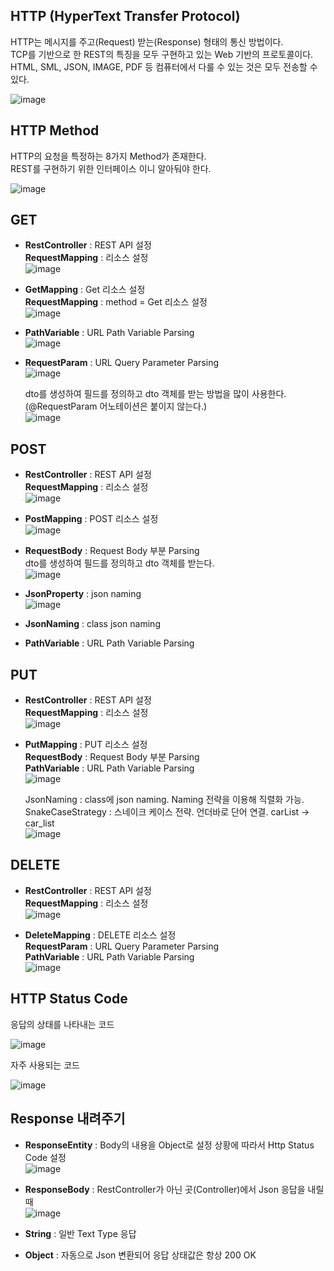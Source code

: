 ## HTTP (HyperText Transfer Protocol)
HTTP는 메시지를 주고(Request) 받는(Response) 형태의 통신 방법이다.<br>
TCP를 기반으로 한 REST의 특징을 모두 구현하고 있는 Web 기반의 프로토콜이다.<br>
HTML, SML, JSON, IMAGE, PDF 등 컴퓨터에서 다룰 수 있는 것은 모두 전송할 수 있다.

![image](https://user-images.githubusercontent.com/92259017/150667697-f9d5df1b-c4e0-41f6-9874-c4a970da5be0.png)

## HTTP Method
HTTP의 요청을 특정하는 8가지 Method가 존재한다.<br>
REST를 구현하기 위한 인터페이스 이니 알아둬야 한다.

![image](https://user-images.githubusercontent.com/92259017/150667760-91f1f729-2ad7-463d-b88f-b933ac34e4ac.png)

## GET
- **RestController** : REST API 설정<br>
**RequestMapping** : 리소스 설정<br>
![image](https://user-images.githubusercontent.com/92259017/150681370-19271968-1466-47cc-8c05-ec42eb3d59fd.png)

- **GetMapping** : Get 리소스 설정<br>
**RequestMapping** : method = Get 리소스 설정<br>
![image](https://user-images.githubusercontent.com/92259017/150681388-1101c2cc-8c49-40e3-8701-91a60d1e7211.png)

- **PathVariable** : URL Path Variable Parsing<br>
![image](https://user-images.githubusercontent.com/92259017/150680745-5012806a-01b3-485c-b2ce-443ceea3db61.png)

- **RequestParam** : URL Query Parameter Parsing<br>
![image](https://user-images.githubusercontent.com/92259017/150680979-03b9e4a8-f86d-41d2-9c71-3be92c31658c.png)

  dto를 생성하여 필드를 정의하고 dto 객체를 받는 방법을 많이 사용한다.<br>
  (@RequestParam 어노테이션은 붙이지 않는다.)<br>
  ![image](https://user-images.githubusercontent.com/92259017/150681209-f9ddf851-6b9a-4428-87bf-f06832f6bb43.png)

## POST
- **RestController** : REST API 설정<br>
**RequestMapping** : 리소스 설정<br>
![image](https://user-images.githubusercontent.com/92259017/150681834-30a6e72b-e8ab-4015-a6f1-cdac250b67bb.png)

- **PostMapping** : POST 리소스 설정<br>
![image](https://user-images.githubusercontent.com/92259017/150681889-6fd5c71c-9fe9-45e9-be4d-1d15a084a8e3.png)

- **RequestBody** : Request Body 부분 Parsing<br>
dto를 생성하여 필드를 정의하고 dto 객체를 받는다.<br>
![image](https://user-images.githubusercontent.com/92259017/150682001-63a187c7-7fc1-4692-b453-815955b571b8.png)

- **JsonProperty** : json naming<br>
![image](https://user-images.githubusercontent.com/92259017/150682217-125929cf-63b2-4b43-a14e-b5c344101fac.png)

- **JsonNaming** : class json naming
- **PathVariable** : URL Path Variable Parsing

## PUT
- **RestController** : REST API 설정<br>
**RequestMapping** : 리소스 설정<br>
![image](https://user-images.githubusercontent.com/92259017/150683667-02673ecf-9ce8-48b6-a8f7-0ad36470e28c.png)

- **PutMapping** : PUT 리소스 설정<br>
**RequestBody** : Request Body 부분 Parsing<br>
**PathVariable** : URL Path Variable Parsing<br>
![image](https://user-images.githubusercontent.com/92259017/150683802-fcb2c237-82ec-4ebe-b73a-81bde913371a.png)

  JsonNaming : class에 json naming. Naming 전략을 이용해 직렬화 가능.<br>
  SnakeCaseStrategy : 스네이크 케이스 전략. 언더바로 단어 연결. carList -> car_list<br>
  ![image](https://user-images.githubusercontent.com/92259017/150683734-5ff88d00-2748-4840-ab6b-009533f8646f.png)

## DELETE
- **RestController** : REST API 설정<br>
**RequestMapping** : 리소스 설정<br>
![image](https://user-images.githubusercontent.com/92259017/150683876-4e18cb1b-7e2b-4763-a4d6-254f2d4fdbdf.png)

- **DeleteMapping** : DELETE 리소스 설정<br>
**RequestParam** : URL Query Parameter Parsing<br>
**PathVariable** : URL Path Variable Parsing<br>
![image](https://user-images.githubusercontent.com/92259017/150683990-68348b8c-766d-4ea9-b233-5f13d645cbd9.png)

## HTTP Status Code
응답의 상태를 나타내는 코드

![image](https://user-images.githubusercontent.com/92259017/150667781-a092f429-41cf-4b21-90fe-ed1327202d40.png)

자주 사용되는 코드

![image](https://user-images.githubusercontent.com/92259017/150667785-da99a48c-c45c-4961-b3ba-697f8b2b62fd.png)

## Response 내려주기
- **ResponseEntity** : Body의 내용을 Object로 설정 상황에 따라서 Http Status Code 설정<br>
![image](https://user-images.githubusercontent.com/92259017/150684513-ada4a5e4-5101-47b8-82b6-84f405e9ba5d.png)

- **ResponseBody** : RestController가 아닌 곳(Controller)에서 Json 응답을 내릴 때<br>
![image](https://user-images.githubusercontent.com/92259017/150684653-6bae45dc-04f5-4533-bb99-2685081a45c0.png)

- **String** : 일반 Text Type 응답
- **Object** : 자동으로 Json 변환되어 응답 상태값은 항상 200 OK
